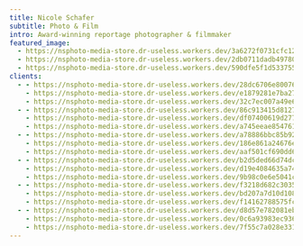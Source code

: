 ```yaml
---
title: Nicole Schafer
subtitle: Photo & Film
intro: Award-winning reportage photographer & filmmaker
featured_image:
  - https://nsphoto-media-store.dr-useless.workers.dev/3a6272f0731cfc12996ff5e9d1d1010ef22e26e16f952c2afa813cee70930d8c:image/avif
  - https://nsphoto-media-store.dr-useless.workers.dev/2db0711dadb4978007b3c77a0830cf86b97e7f9f985efc08516ec16899bea36b:image/webp
  - https://nsphoto-media-store.dr-useless.workers.dev/590dfe5f1d533755396d3c9b21cfb30a29543c499a039219898a7b4af71a7313:image/jpeg
clients:
  - - https://nsphoto-media-store.dr-useless.workers.dev/28dc6706e800762514ab057535887a2dd70910a0574fa77552cac4b3732ee235:image/avif
    - https://nsphoto-media-store.dr-useless.workers.dev/e1879281e7ba2753d72b00e84873500d4aa253afbf6c57186021592acc66f6b3:image/webp
    - https://nsphoto-media-store.dr-useless.workers.dev/32c7ec007a49e6fd32a268582e54ac5150ecc627c26ee682331a47a242401967:image/png
  - - https://nsphoto-media-store.dr-useless.workers.dev/86c913415d81279cbd04470a720598396fcc2ad9b4b27f6ac9154d7736105538:image/avif
    - https://nsphoto-media-store.dr-useless.workers.dev/df07400619d2774c7ec70600561a1e8ba912ace63af531bc3ffc700e6e545e75:image/webp
    - https://nsphoto-media-store.dr-useless.workers.dev/a745eeae85476190796354d69827693b3c187825eeceef95edfb71d905b0e9d8:image/svg+xml
  - - https://nsphoto-media-store.dr-useless.workers.dev/a78886bbc85b927e02c109188ed44e62f064acd51dbece310b4902873a48c10c:image/avif
    - https://nsphoto-media-store.dr-useless.workers.dev/186e861a24676e892e726b6adbfb1968b1eda95cd88ba6e964eab7ba57a461a5:image/webp
    - https://nsphoto-media-store.dr-useless.workers.dev/aaf501cf690dd6e17d6a2174d41bb49b3a067607b958bbe0f0bdd52626642293:image/svg+xml
  - - https://nsphoto-media-store.dr-useless.workers.dev/b2d5ded66d74dcb0ea90f7c7682f8bb9dd6b20b136bf0c9429602ad51cdf1e0a:image/avif
    - https://nsphoto-media-store.dr-useless.workers.dev/d19e4084635a74abb45ea80b70b584c1f8c45817584cad77327514abf47e41a6:image/webp
    - https://nsphoto-media-store.dr-useless.workers.dev/9b98c0e6e5041c9d1bc31a212e9bae5796e01a8694acfb51f514c3adee11fb78:image/png
  - - https://nsphoto-media-store.dr-useless.workers.dev/f3218d682c30359adcca69c0dda939563c31f67f6b50e7074e6faba8bcf5c595:image/avif
    - https://nsphoto-media-store.dr-useless.workers.dev/bd207a7d10d10874fdf52c464ccff0b25d9460a5d836fa474b42546c0933ca08:image/webp
    - https://nsphoto-media-store.dr-useless.workers.dev/f14162788575fcc0dbcc6c7ac28a2f6bf5a650aeedc986e45a3d5d9c977a200f:image/svg+xml
  - - https://nsphoto-media-store.dr-useless.workers.dev/d8d57e782081eb4784702686194e155f075693f7e22e98077d3e9485784095dc:image/avif
    - https://nsphoto-media-store.dr-useless.workers.dev/0c6a93983ec936808f81acffc0b14d015adb3a79e0d16c550e85abad3477cec0:image/webp
    - https://nsphoto-media-store.dr-useless.workers.dev/7f55c7a028e33169048310dda2879b2a544f8e7796594e836d3e56b63f3b44a2:image/png
---
```

